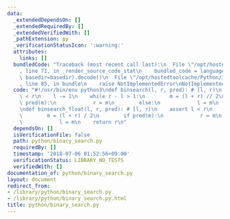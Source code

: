 ```yaml
---
data:
  _extendedDependsOn: []
  _extendedRequiredBy: []
  _extendedVerifiedWith: []
  _pathExtension: py
  _verificationStatusIcon: ':warning:'
  attributes:
    links: []
  bundledCode: "Traceback (most recent call last):\n  File \"/opt/hostedtoolcache/Python/3.8.6/x64/lib/python3.8/site-packages/onlinejudge_verify/documentation/build.py\"\
    , line 71, in _render_source_code_stat\n    bundled_code = language.bundle(stat.path,\
    \ basedir=basedir).decode()\n  File \"/opt/hostedtoolcache/Python/3.8.6/x64/lib/python3.8/site-packages/onlinejudge_verify/languages/python.py\"\
    , line 85, in bundle\n    raise NotImplementedError\nNotImplementedError\n"
  code: "#!/usr/bin/env python3\ndef binsearch(l, r, pred): # [l, r)\n    assert l\
    \ < r\n    l -= 1\n    while r - l > 1:\n        m = (l + r) // 2\n        if\
    \ pred(m):\n            r = m\n        else:\n            l = m\n    return r\n\
    \ndef binsearch_float(l, r, pred): # [l, r)\n    assert l < r\n    for _ in range(100):\n\
    \        m = (l + r) / 2\n        if pred(m):\n            r = m\n        else:\n\
    \            l = m\n    return r\n"
  dependsOn: []
  isVerificationFile: false
  path: python/binary_search.py
  requiredBy: []
  timestamp: '2018-07-06 01:52:56+09:00'
  verificationStatus: LIBRARY_NO_TESTS
  verifiedWith: []
documentation_of: python/binary_search.py
layout: document
redirect_from:
- /library/python/binary_search.py
- /library/python/binary_search.py.html
title: python/binary_search.py
---
```

